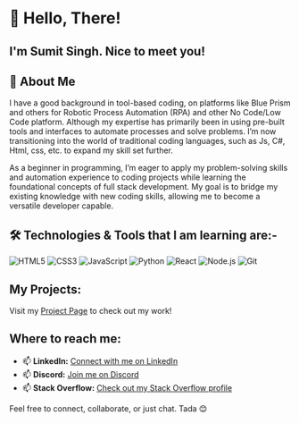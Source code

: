 # 👋 Hello, There! 
## I'm Sumit Singh. Nice to meet you!

## 🚀 About Me
I have a good background in tool-based coding, on platforms like Blue Prism and others for Robotic Process Automation (RPA) and other No Code/Low Code platform. Although my expertise has primarily been in using pre-built tools and interfaces to automate processes and solve problems. I’m now transitioning into the world of traditional coding languages, such as Js, C#, Html, css, etc. to expand my skill set further.

As a beginner in programming, I’m eager to apply my problem-solving skills and automation experience to coding projects while learning the foundational concepts of full stack development. My goal is to bridge my existing knowledge with new coding skills, allowing me to become a versatile developer capable.

## 🛠️ Technologies & Tools that I am learning are:-

![HTML5](https://img.shields.io/badge/-HTML5-E34F26?style=flat-square&logo=html5&logoColor=white)
![CSS3](https://img.shields.io/badge/-CSS3-1572B6?style=flat-square&logo=css3)
![JavaScript](https://img.shields.io/badge/-JavaScript-F7DF1E?style=flat-square&logo=javascript&logoColor=black)
![Python](https://img.shields.io/badge/-Python-3776AB?style=flat-square&logo=python&logoColor=white)
![React](https://img.shields.io/badge/-React-61DAFB?style=flat-square&logo=react&logoColor=black)
![Node.js](https://img.shields.io/badge/-Node.js-339933?style=flat-square&logo=node.js&logoColor=white)
![Git](https://img.shields.io/badge/-Git-F05032?style=flat-square&logo=git&logoColor=white)

## My Projects:

Visit my [Project Page](https://github.com/sumsingh11/Markdown-Portfolio/blob/main/projects.md) to check out my work!


## Where to reach me:

- 📫 **LinkedIn:** [Connect with me on LinkedIn](https://www.linkedin.com/in/sumit-singh-a9932012a/)
- 📫 **Discord:** [Join me on Discord](https://discord.com/channels/1281124919979016252)
- 📫 **Stack Overflow:** [Check out my Stack Overflow profile](https://stackoverflow.com/)

Feel free to connect, collaborate, or just chat. Tada 😊


